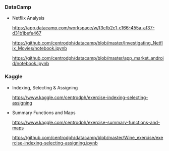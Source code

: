 
### DataCamp

-   Netflix Analysis  

    https://app.datacamp.com/workspace/w/f3cfb2c1-c166-455a-af37-d31b1befe467

    https://github.com/centrodph/datacamp/blob/master/Investigating_Netflix_Movies/notebook.ipynb

    https://github.com/centrodph/datacamp/blob/master/app_market_android/notebook.ipynb



### Kaggle

-   Indexing, Selecting & Assigning 

    https://www.kaggle.com/centrodph/exercise-indexing-selecting-assigning

    

-   Summary Functions and Maps 

    https://www.kaggle.com/centrodph/exercise-summary-functions-and-maps

    https://github.com/centrodph/datacamp/blob/master/Wine_exercise/exercise-indexing-selecting-assigning.ipynb
